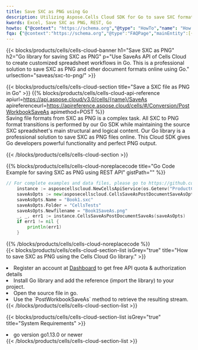 ```yaml
---
title: Save SXC as PNG using Go 
description: Utilizing Aspose.Cells Cloud SDK for Go to save SXC format file as PNG format file. 
kwords: Excel, Save SXC as PNG, REST, Go
howto: {"@context": "https://schema.org","@type": "HowTo","name": "How to save SXC as PNG using the Cells Cloud Go library.","description": "How to save SXC as PNG using the Cells Cloud Go library.","image": {"@type": "ImageObject"},"url": "/go/saveas/sxc-to-png/","step": [{ "@type": "HowToStep","name": "How to save SXC as PNG using the Cells Cloud Go library. step 1", "image": {"@type": "ImageObject",},"url": "/go/saveas/sxc-to-png/","text": "Register an account at <a href='https://dashboard.aspose.cloud/'>Dashboard</a> to get free API quota & authorization details",},{ "@type": "HowToStep","name": "How to save SXC as PNG using the Cells Cloud Go library. step 1", "image": {"@type": "ImageObject",},"url": "/go/saveas/sxc-to-png/","text": "Install Go library and add the reference (import the library) to your project.",},{ "@type": "HowToStep","name": "How to save SXC as PNG using the Cells Cloud Go library. step 1", "image": {"@type": "ImageObject",},"url": "/go/saveas/sxc-to-png/","text": "Open the source file in go.",},{ "@type": "HowToStep","name": "How to save SXC as PNG using the Cells Cloud Go library. step 1", "image": {"@type": "ImageObject",},"url": "/go/saveas/sxc-to-png/","text": "Use the `PostWorkbookSaveAs` method to retrieve the resulting stream.",}, ],"supply": {"@type": "HowToSupply","name": "document"},"tool": [{"@type": "HowToTool","name": "Goland, Visual Studio Code, Eclipse"},{"@type": "HowToTool","name": "Aspose Cells"}],"totalTime": "PT6M"}
fqa: {"@context":"https://schema.org","@type":"FAQPage","mainEntity":[{"@type":"Question","name":"Why save file as other formats file in C# using REST API?","acceptedAnswer":{"@type":"Answer","text":"Documents are encoded in many ways, and some files may be incompatible with the software you use. To open and read such files, just save them as appropriate file formats.<br/><ol><li>Install .NET SDK and add the reference (import the library) to your project.</li><li>Open the source file in C# using REST API.</li><li>Call the PostWorkbookSaveAsRequest() method, passing an output filename with required extension.</li><li>Get the result of save as a separate file.</li></ol>"}},{"@type":"Question","name":"What file formats can I save as with your C# library?","acceptedAnswer":{"@type":"Answer","text":"We support a variety of file formats for conversion using .NET library, including XLSX, Excel, xls , PDF, CSV, HTML, Markdown, XML, PNG, JPG, TIFF, Json, TXT and many more."}},{"@type":"Question","name":"What is the maximum allowed file size for conversion using this .NET library?","acceptedAnswer":{"@type":"Answer","text":"There are no file size limits for format conversions using .NET library."}}]}
---
```



{{< blocks/products/cells/cells-cloud-banner h1="Save SXC as PNG" h2="Go library for saving SXC as PNG" p="Use SaveAs API of Cells Cloud to create customized spreadsheet workflows in Go. This is a professional solution to save SXC as PNG and other document formats online using Go." urlsection="saveas/sxc-to-png/" >}}

{{< blocks/products/cells/cells-cloud-section  title="Save a SXC file as PNG in Go" >}}
{{% blocks/products/cells/cells-cloud-api-reference  apiurl=https://api.aspose.cloud/v3.0/cells/{name}/SaveAs  apireferenceurl=https://apireference.aspose.cloud/cells/#/Conversion/PostWorkbookSaveAs  apimethod=POST %}}
<br/>
Saving file formats from SXC as PNG is a complex task. All SXC to PNG format transitions is performed by our Go SDK while maintaining the source SXC spreadsheet's main structural and logical content. Our Go library is a professional solution to save SXC as PNG files online. This Cloud SDK gives Go developers powerful functionality and perfect PNG output.

{{< /blocks/products/cells/cells-cloud-section >}}

{{% blocks/products/cells/cells-cloud-noreplacecode title="Go Code Example for saving SXC as PNG using REST API" gistPath="" %}}
  
```go
// For complete examples and data files, please go to https://github.com/aspose-cells-cloud/aspose-cells-cloud-go/
    instance := asposecellscloud.NewCellsApiService(os.Getenv("ProductClientId"), os.Getenv("ProductClientSecret"))
    saveAsOpts := new(asposecellscloud.CellsSaveAsPostDocumentSaveAsOpts)
    saveAsOpts.Name = "Book1.sxc"
    saveAsOpts.Folder = "CellsTests"
    saveAsOpts.Newfilename = "Book1SaveAs.png"
    _, _, err1 := instance.CellsSaveAsPostDocumentSaveAs(saveAsOpts)
    if err1 != nil {
	    println(err1)
    }
```
  
{{% /blocks/products/cells/cells-cloud-noreplacecode  %}}
<br/>
{{< blocks/products/cells/cells-cloud-section-list isGrey="true"  title="How to save SXC as PNG using the Cells Cloud Go library." >}}
<li>Register an account at <a href="https://dashboard.aspose.cloud/">Dashboard</a> to get free API quota & authorization details</li>
<li>Install Go library and add the reference (import the library) to your project.</li>
<li>Open the source file in go.</li>
<li>Use the `PostWorkbookSaveAs` method to retrieve the resulting stream.</li>
{{< /blocks/products/cells/cells-cloud-section-list >}}

{{< blocks/products/cells/cells-cloud-section-list isGrey="true"  title="System Requirements" >}}
<li>go version go1.13.0 or newer</li>
{{< /blocks/products/cells/cells-cloud-section-list >}}
